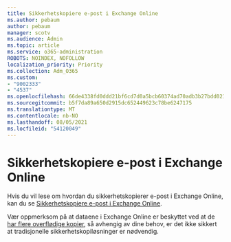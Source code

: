 ```yaml
---
title: Sikkerhetskopiere e-post i Exchange Online
ms.author: pebaum
author: pebaum
manager: scotv
ms.audience: Admin
ms.topic: article
ms.service: o365-administration
ROBOTS: NOINDEX, NOFOLLOW
localization_priority: Priority
ms.collection: Adm_O365
ms.custom:
- "9002333"
- "4537"
ms.openlocfilehash: 66de4338fd0ddd21bf6cd7d0a5bcb60374ad70adb3b27bdd021dbec8a7f163a6
ms.sourcegitcommit: b5f7da89a650d2915dc652449623c78be6247175
ms.translationtype: MT
ms.contentlocale: nb-NO
ms.lasthandoff: 08/05/2021
ms.locfileid: "54120049"
---
```

# <a name="backing-up-email-in-exchange-online"></a>Sikkerhetskopiere e-post i Exchange Online

Hvis du vil lese om hvordan du sikkerhetskopierer e-post i Exchange Online, kan du se [Sikkerhetskopiere e-post i Exchange Online](https://docs.microsoft.com/exchange/back-up-email).

Vær oppmerksom på at dataene i Exchange Online er beskyttet ved at de [har flere overflødige kopier](https://docs.microsoft.com/office365/servicedescriptions/exchange-online-service-description/high-availability-and-business-continuity), så avhengig av dine behov, er det ikke sikkert at tradisjonelle sikkerhetskopiløsninger er nødvendig.
